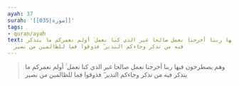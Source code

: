 ```yaml
---
ayah: 37
surah: '[[035|سورة]]'
tags:
- quran/ayah
text: وهم يصطرخون فيها ربنا أخرجنا نعمل صالحا غير الذي كنا نعمل ۚ أولم نعمركم ما يتذكر
  فيه من تذكر وجاءكم النذير ۖ فذوقوا فما للظالمين من نصير
---
```

> وهم يصطرخون فيها ربنا أخرجنا نعمل صالحا غير الذي كنا نعمل ۚ أولم نعمركم ما يتذكر فيه من تذكر وجاءكم النذير ۖ فذوقوا فما للظالمين من نصير
